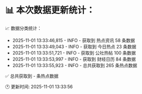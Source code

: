 📊 本次数据更新统计：
==========================

📈 数据分类统计：
- 2025-11-01 13:33:46,815 - INFO - 获取到 热点资讯 58 条数据
- 2025-11-01 13:33:49,043 - INFO - 获取到 今日热点 23 条数据
- 2025-11-01 13:33:51,721 - INFO - 获取到 公社热帖 100 条数据
- 2025-11-01 13:33:53,997 - INFO - 获取到 财经日历 84 条数据
- 2025-11-01 13:33:55,923 - INFO - 总共获取到 265 条热点数据

✅ 总共获取到 - 条热点数据

🕐 更新时间: 2025-11-01 13:33:56
